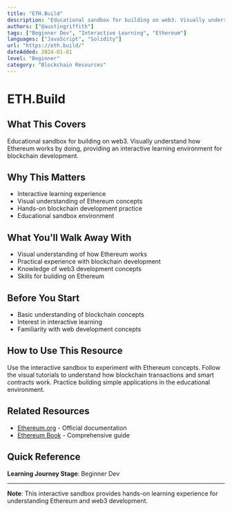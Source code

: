 ```yaml
---
title: "ETH.Build"
description: "Educational sandbox for building on web3. Visually understand how Ethereum works by doing"
authors: ["@austingriffith"]
tags: ["Beginner Dev", "Interactive Learning", "Ethereum"]
languages: ["JavaScript", "Solidity"]
url: "https://eth.build/"
dateAdded: 2024-01-01
level: "Beginner"
category: "Blockchain Resources"
---
```


# ETH.Build

## What This Covers

Educational sandbox for building on web3. Visually understand how Ethereum works by doing, providing an interactive learning environment for blockchain development.

## Why This Matters

- Interactive learning experience
- Visual understanding of Ethereum concepts
- Hands-on blockchain development practice
- Educational sandbox environment

## What You'll Walk Away With

- Visual understanding of how Ethereum works
- Practical experience with blockchain development
- Knowledge of web3 development concepts
- Skills for building on Ethereum

## Before You Start

- Basic understanding of blockchain concepts
- Interest in interactive learning
- Familiarity with web development concepts

## How to Use This Resource

Use the interactive sandbox to experiment with Ethereum concepts. Follow the visual tutorials to understand how blockchain transactions and smart contracts work. Practice building simple applications in the educational environment.

## Related Resources

- [Ethereum.org](https://ethereum.org/) - Official documentation
- [Ethereum Book](https://github.com/ethereumbook/ethereumbook) - Comprehensive guide

## Quick Reference

**Learning Journey Stage**: Beginner Dev

---

**Note**: This interactive sandbox provides hands-on learning experience for understanding Ethereum and web3 development. 